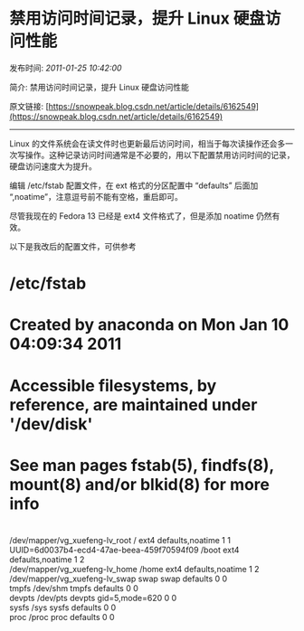 # 禁用访问时间记录，提升 Linux 硬盘访问性能

发布时间: *2011-01-25 10:42:00*

简介: 禁用访问时间记录，提升 Linux 硬盘访问性能

原文链接: [https://snowpeak.blog.csdn.net/article/details/6162549](https://snowpeak.blog.csdn.net/article/details/6162549)

---------

Linux 的文件系统会在读文件时也更新最后访问时间，相当于每次读操作还会多一次写操作。这种记录访问时间通常是不必要的，用以下配置禁用访问时间的记录，硬盘访问速度大为提升。

编辑 /etc/fstab 配置文件，在 ext 格式的分区配置中 “defaults” 后面加 “,noatime”，注意逗号前不能有空格，重启即可。

尽管我现在的 Fedora 13 已经是 ext4 文件格式了，但是添加 noatime 仍然有效。

以下是我改后的配置文件，可供参考

#  
# /etc/fstab  
# Created by anaconda on Mon Jan 10 04:09:34 2011  
#  
# Accessible filesystems, by reference, are maintained under '/dev/disk'  
# See man pages fstab(5), findfs(8), mount(8) and/or blkid(8) for more info  
#  
/dev/mapper/vg_xuefeng-lv_root / ext4 defaults,noatime 1 1  
UUID=6d0037b4-ecd4-47ae-beea-459f70594f09 /boot ext4 defaults,noatime 1 2  
/dev/mapper/vg_xuefeng-lv_home /home ext4 defaults,noatime 1 2  
/dev/mapper/vg_xuefeng-lv_swap swap swap defaults 0 0  
tmpfs /dev/shm tmpfs defaults 0 0  
devpts /dev/pts devpts gid=5,mode=620 0 0  
sysfs /sys sysfs defaults 0 0  
proc /proc proc defaults 0 0